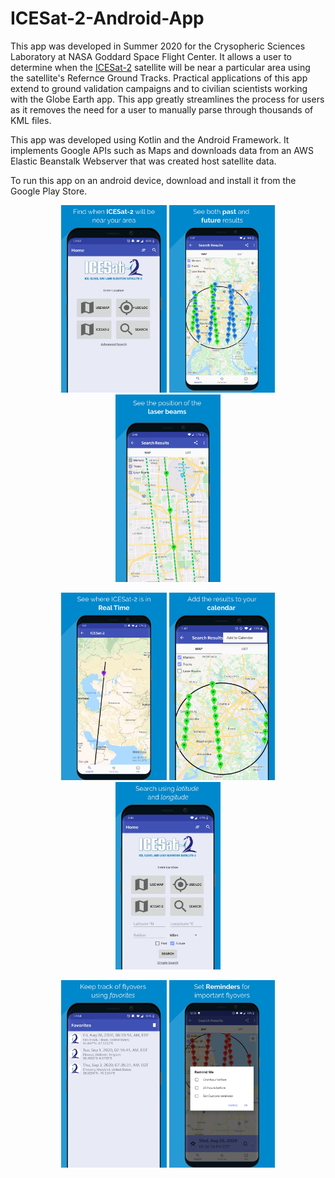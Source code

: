 # ICESat-2-Android-App

This app was developed in Summer 2020 for the Crysopheric Sciences Laboratory at NASA Goddard Space Flight Center. It allows a user to determine when the [ICESat-2](https://icesat-2.gsfc.nasa.gov/) satellite will be near a particular area using the satellite's Refernce Ground Tracks. Practical applications of this app extend to ground validation campaigns and to civilian scientists working with the Globe Earth app. This app greatly streamlines the process for users as it removes the need for a user to manually parse through thousands of KML files. 

This app was developed using Kotlin and the Android Framework. It implements Google APIs such as Maps and downloads data from an AWS Elastic Beanstalk Webserver that was created host satellite data. 

To run this app on an android device, download and install it from the Google Play Store.
      
 <p align="center">
   <img height = "300" src="AppStorePhotos/image1.jpg">
   <img height = "300" src="AppStorePhotos/image2.jpg">
   <img height = "300" src="AppStorePhotos/image3.jpg">
</p>

 <p align="center">
   <img height = "300" src="AppStorePhotos/image4.jpg">
   <img height = "300" src="AppStorePhotos/image5.jpg">
   <img height = "300" src="AppStorePhotos/image6.jpg">
</p>

<p align="center">
   <img height = "300" src="AppStorePhotos/image7.jpg">
   <img height = "300" src="AppStorePhotos/image8.jpg">
</p>
   
   
  

